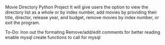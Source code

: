Movie Directory Python Project
It will give users the option to view the directory list as a whole or by index number,
add movies by providing their title, director, release year, and budget,
remove movies by index number, or exit the program.


To-Do:
Iron out the formating
Remove/add/edit comments for better reading
enable mysql
create functions to call for mysql

